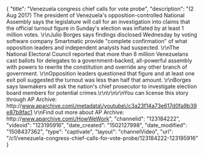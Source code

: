 {
    "title": "Venezuela congress chief calls for vote probe",
    "description": "(2 Aug 2017) The president of Venezuela's opposition-controlled National Assembly says the legislature will call for an investigation into claims that the official turnout figure in Sunday's election was inflated by at least 1 million votes. \r\nJulio Borges says findings disclosed Wednesday by voting software company Smartmatic provide \"complete confirmation\" of what opposition leaders and independent analysts had suspected. \r\nThe National Electoral Council reported that more than 8 million Venezuelans cast ballots for delegates to a government-backed, all-powerful assembly with powers to rewrite the constitution and override any other branch of government. \r\nOpposition leaders questioned that figure and at least one exit poll suggested the turnout was less than half that amount. \r\nBorges says lawmakers will ask the nation's chief prosecutor to investigate election board members for potential crimes.\r\n\r\n\r\nYou can license this story through AP Archive: http:\/\/www.aparchive.com\/metadata\/youtube\/c3a23f14a73e617d0fa9b39e87b8fac1 \r\nFind out more about AP Archive: http:\/\/www.aparchive.com\/HowWeWork",
    "channelid": "123184222",
    "videoid": "123195916",
    "date_created": "1502127998",
    "date_modified": "1508437362",
    "type": "captivate",
    "layout": "channelVideo",
    "url": "\/c1\/venezuela-congress-chief-calls-for-vote-probe\/123184222-123195916"
}